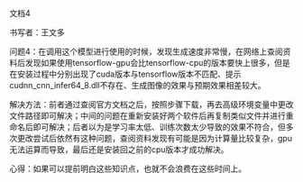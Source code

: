 文档4

书写者：王文多

问题4：在调用这个模型进行使用的时候，发现生成速度非常慢，在网络上查阅资料后发现如果使用tensorflow-gpu会比tensorflow-cpu的版本要快上很多，但是在安装过程中分别出现了cuda版本与tensorflow版本不匹配、提示cudnn_cnn_infer64_8.dll不存在、生成图像的效果与预期效果相差较大。

解决方法：前者通过查阅官方文档之后，按照步骤下载，再去高级环境变量中更改文件路径即可解决；中间的问题在重新安装好两个软件后再复制类似文件并进行重命名后即可解决；后者以为是学习率太低、训练次数太少导致的效果不符合，但多次更改尝试后依然有这种问题，查阅资料发现有可能是因为计算量比较复杂，gpu无法运算而导致，最后还是安装回之前的cpu版本才成功解决。

心得：如果可以提前明白这些知识点，也就不会浪费在这些时间上。